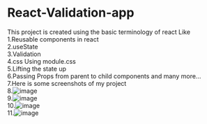 # React-Validation-app
This project is created using the basic terminology of react Like <br>
1.Reusable components in react <br>
2.useState <br>
3.Validation <br>
4.css Using module.css <br>
5.Lifting  the state up <br>
6.Passing Props from parent to child components and many more...<br>
7.Here is some screenshots of my project <br>
8.![image](https://user-images.githubusercontent.com/61615500/117761713-7a57e400-b245-11eb-83e5-503bcd866b70.png)<br>
9.![image](https://user-images.githubusercontent.com/61615500/117761564-2e0ca400-b245-11eb-8a00-7f112e545f53.png)<br>
10.![image](https://user-images.githubusercontent.com/61615500/117761625-4e3c6300-b245-11eb-8161-299a9bb8f916.png)<br>
11.![image](https://user-images.githubusercontent.com/61615500/117761653-5c8a7f00-b245-11eb-9827-3ad64ba7c635.png)<br>
